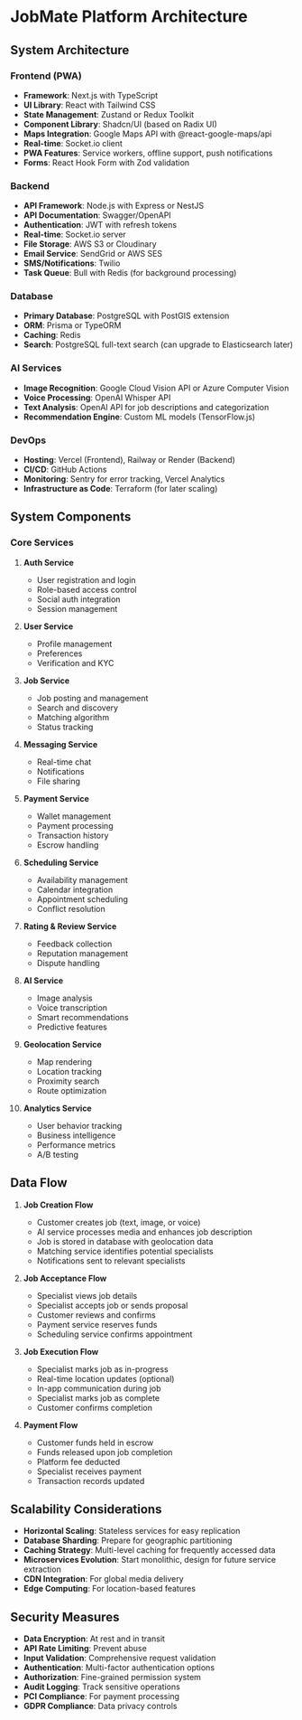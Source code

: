 # JobMate Platform Architecture

## System Architecture

### Frontend (PWA)
- **Framework**: Next.js with TypeScript
- **UI Library**: React with Tailwind CSS
- **State Management**: Zustand or Redux Toolkit
- **Component Library**: Shadcn/UI (based on Radix UI)
- **Maps Integration**: Google Maps API with @react-google-maps/api
- **Real-time**: Socket.io client
- **PWA Features**: Service workers, offline support, push notifications
- **Forms**: React Hook Form with Zod validation

### Backend
- **API Framework**: Node.js with Express or NestJS
- **API Documentation**: Swagger/OpenAPI
- **Authentication**: JWT with refresh tokens
- **Real-time**: Socket.io server
- **File Storage**: AWS S3 or Cloudinary
- **Email Service**: SendGrid or AWS SES
- **SMS/Notifications**: Twilio
- **Task Queue**: Bull with Redis (for background processing)

### Database
- **Primary Database**: PostgreSQL with PostGIS extension
- **ORM**: Prisma or TypeORM
- **Caching**: Redis
- **Search**: PostgreSQL full-text search (can upgrade to Elasticsearch later)

### AI Services
- **Image Recognition**: Google Cloud Vision API or Azure Computer Vision
- **Voice Processing**: OpenAI Whisper API
- **Text Analysis**: OpenAI API for job descriptions and categorization
- **Recommendation Engine**: Custom ML models (TensorFlow.js)

### DevOps
- **Hosting**: Vercel (Frontend), Railway or Render (Backend)
- **CI/CD**: GitHub Actions
- **Monitoring**: Sentry for error tracking, Vercel Analytics
- **Infrastructure as Code**: Terraform (for later scaling)

## System Components

### Core Services
1. **Auth Service**
   - User registration and login
   - Role-based access control
   - Social auth integration
   - Session management

2. **User Service**
   - Profile management
   - Preferences
   - Verification and KYC

3. **Job Service**
   - Job posting and management
   - Search and discovery
   - Matching algorithm
   - Status tracking

4. **Messaging Service**
   - Real-time chat
   - Notifications
   - File sharing

5. **Payment Service**
   - Wallet management
   - Payment processing
   - Transaction history
   - Escrow handling

6. **Scheduling Service**
   - Availability management
   - Calendar integration
   - Appointment scheduling
   - Conflict resolution

7. **Rating & Review Service**
   - Feedback collection
   - Reputation management
   - Dispute handling

8. **AI Service**
   - Image analysis
   - Voice transcription
   - Smart recommendations
   - Predictive features

9. **Geolocation Service**
   - Map rendering
   - Location tracking
   - Proximity search
   - Route optimization

10. **Analytics Service**
    - User behavior tracking
    - Business intelligence
    - Performance metrics
    - A/B testing

## Data Flow

1. **Job Creation Flow**
   - Customer creates job (text, image, or voice)
   - AI service processes media and enhances job description
   - Job is stored in database with geolocation data
   - Matching service identifies potential specialists
   - Notifications sent to relevant specialists

2. **Job Acceptance Flow**
   - Specialist views job details
   - Specialist accepts job or sends proposal
   - Customer reviews and confirms
   - Payment service reserves funds
   - Scheduling service confirms appointment

3. **Job Execution Flow**
   - Specialist marks job as in-progress
   - Real-time location updates (optional)
   - In-app communication during job
   - Specialist marks job as complete
   - Customer confirms completion

4. **Payment Flow**
   - Customer funds held in escrow
   - Funds released upon job completion
   - Platform fee deducted
   - Specialist receives payment
   - Transaction records updated

## Scalability Considerations

- **Horizontal Scaling**: Stateless services for easy replication
- **Database Sharding**: Prepare for geographic partitioning
- **Caching Strategy**: Multi-level caching for frequently accessed data
- **Microservices Evolution**: Start monolithic, design for future service extraction
- **CDN Integration**: For global media delivery
- **Edge Computing**: For location-based features

## Security Measures

- **Data Encryption**: At rest and in transit
- **API Rate Limiting**: Prevent abuse
- **Input Validation**: Comprehensive request validation
- **Authentication**: Multi-factor authentication options
- **Authorization**: Fine-grained permission system
- **Audit Logging**: Track sensitive operations
- **PCI Compliance**: For payment processing
- **GDPR Compliance**: Data privacy controls
